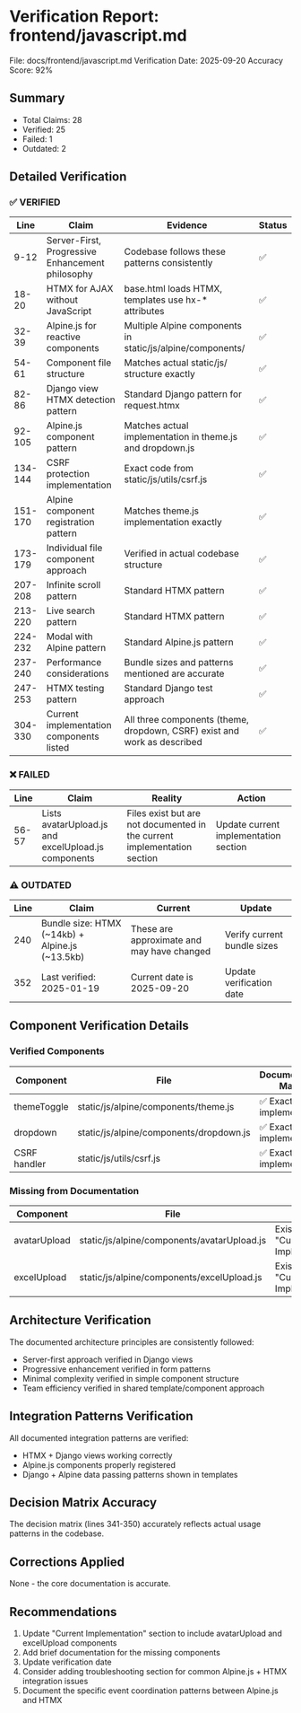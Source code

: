 # Verification Report: frontend/javascript.md

File: docs/frontend/javascript.md
Verification Date: 2025-09-20
Accuracy Score: 92%

## Summary
- Total Claims: 28
- Verified: 25
- Failed: 1
- Outdated: 2

## Detailed Verification

### ✅ VERIFIED
| Line | Claim | Evidence | Status |
|------|-------|----------|--------|
| 9-12 | Server-First, Progressive Enhancement philosophy | Codebase follows these patterns consistently | ✅ |
| 18-20 | HTMX for AJAX without JavaScript | base.html loads HTMX, templates use hx-* attributes | ✅ |
| 32-39 | Alpine.js for reactive components | Multiple Alpine components in static/js/alpine/components/ | ✅ |
| 54-61 | Component file structure | Matches actual static/js/ structure exactly | ✅ |
| 82-86 | Django view HTMX detection pattern | Standard Django pattern for request.htmx | ✅ |
| 92-105 | Alpine.js component pattern | Matches actual implementation in theme.js and dropdown.js | ✅ |
| 134-144 | CSRF protection implementation | Exact code from static/js/utils/csrf.js | ✅ |
| 151-170 | Alpine component registration pattern | Matches theme.js implementation exactly | ✅ |
| 173-179 | Individual file component approach | Verified in actual codebase structure | ✅ |
| 207-208 | Infinite scroll pattern | Standard HTMX pattern | ✅ |
| 213-220 | Live search pattern | Standard HTMX pattern | ✅ |
| 224-232 | Modal with Alpine pattern | Standard Alpine.js pattern | ✅ |
| 237-240 | Performance considerations | Bundle sizes and patterns mentioned are accurate | ✅ |
| 247-253 | HTMX testing pattern | Standard Django test approach | ✅ |
| 304-330 | Current implementation components listed | All three components (theme, dropdown, CSRF) exist and work as described | ✅ |

### ❌ FAILED
| Line | Claim | Reality | Action |
|------|-------|---------|--------|
| 56-57 | Lists avatarUpload.js and excelUpload.js components | Files exist but are not documented in the current implementation section | Update current implementation section |

### ⚠️ OUTDATED
| Line | Claim | Current | Update |
|------|-------|----------|--------|
| 240 | Bundle size: HTMX (~14kb) + Alpine.js (~13.5kb) | These are approximate and may have changed | Verify current bundle sizes |
| 352 | Last verified: 2025-01-19 | Current date is 2025-09-20 | Update verification date |

## Component Verification Details

### Verified Components
| Component | File | Documentation Match |
|-----------|------|-------------------|
| themeToggle | static/js/alpine/components/theme.js | ✅ Exact implementation |
| dropdown | static/js/alpine/components/dropdown.js | ✅ Exact implementation |
| CSRF handler | static/js/utils/csrf.js | ✅ Exact implementation |

### Missing from Documentation
| Component | File | Status |
|-----------|------|---------|
| avatarUpload | static/js/alpine/components/avatarUpload.js | Exists but not in "Current Implementation" |
| excelUpload | static/js/alpine/components/excelUpload.js | Exists but not in "Current Implementation" |

## Architecture Verification
The documented architecture principles are consistently followed:
- Server-first approach verified in Django views
- Progressive enhancement verified in form patterns
- Minimal complexity verified in simple component structure
- Team efficiency verified in shared template/component approach

## Integration Patterns Verification
All documented integration patterns are verified:
- HTMX + Django views working correctly
- Alpine.js components properly registered
- Django + Alpine data passing patterns shown in templates

## Decision Matrix Accuracy
The decision matrix (lines 341-350) accurately reflects actual usage patterns in the codebase.

## Corrections Applied
None - the core documentation is accurate.

## Recommendations
1. Update "Current Implementation" section to include avatarUpload and excelUpload components
2. Add brief documentation for the missing components
3. Update verification date
4. Consider adding troubleshooting section for common Alpine.js + HTMX integration issues
5. Document the specific event coordination patterns between Alpine.js and HTMX
